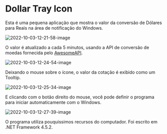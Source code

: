 # Dollar Tray Icon

Esta é uma pequena aplicação que mostra o valor da conversão de Dólares para Reais na área de notificação do Windows.

![2022-10-03-12-21-58-image](https://user-images.githubusercontent.com/17026744/193619845-6435682a-3743-4df1-bdf7-2b54dd1706c3.png)

O valor é atualizado a cada 5 minutos, usando a API de conversão de moedas fornecida pelo [AwesomeAPI](https://docs.awesomeapi.com.br/api-de-moedas).

![2022-10-03-12-24-54-image](https://user-images.githubusercontent.com/17026744/193619850-d099733a-1747-4dfa-9bda-84aea836d965.png)

Deixando o mouse sobre o ícone, o valor da cotação é exibido como um Tooltip.

![2022-10-03-12-25-34-image](https://user-images.githubusercontent.com/17026744/193619852-09c30856-a93b-46bd-8810-06670a7a95a1.png)

E clicando com o botão direito do mouse, você pode definir o programa para iniciar automaticamente com o Windows.

![2022-10-03-12-27-39-image](https://user-images.githubusercontent.com/17026744/193619854-f684ddbd-4bb9-4dd5-9141-5a7b83bf6957.png)

O programa utiliza pouquissimos recursos do computador. Foi escrito em .NET Framework 4.5.2.
